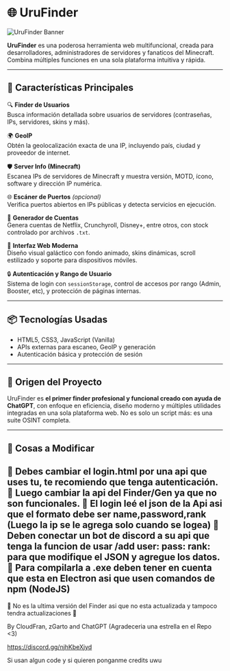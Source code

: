 # 🌐 UruFinder

![UruFinder Banner](https://cdn.discordapp.com/attachments/1369603633552822302/1369721346795241512/descarga_2.png?ex=681ce3e9&is=681b9269&hm=20fd8beeca3f767ea7d4a37dec83fc28cdebd7f44a174bbf7d77a180162e36da&) <!-- Puedes cambiar este link por el tuyo -->

**UruFinder** es una poderosa herramienta web multifuncional, creada para desarrolladores, administradores de servidores y fanaticos del Minecraft. Combina múltiples funciones en una sola plataforma intuitiva y rápida.

---

## 🚀 Características Principales

🔍 **Finder de Usuarios**  
Busca información detallada sobre usuarios de servidores (contraseñas, IPs, servidores, skins y más).

🌍 **GeoIP**  
Obtén la geolocalización exacta de una IP, incluyendo país, ciudad y proveedor de internet.

🛡️ **Server Info (Minecraft)**  
Escanea IPs de servidores de Minecraft y muestra versión, MOTD, ícono, software y dirección IP numérica.

🌐 **Escáner de Puertos** *(opcional)*  
Verifica puertos abiertos en IPs públicas y detecta servicios en ejecución.

🧪 **Generador de Cuentas**  
Genera cuentas de Netflix, Crunchyroll, Disney+, entre otros, con stock controlado por archivos `.txt`.

🧭 **Interfaz Web Moderna**  
Diseño visual galáctico con fondo animado, skins dinámicas, scroll estilizado y soporte para dispositivos móviles.

🔒 **Autenticación y Rango de Usuario**  
Sistema de login con `sessionStorage`, control de accesos por rango (Admin, Booster, etc), y protección de páginas internas.

---

## 📦 Tecnologías Usadas

- HTML5, CSS3, JavaScript (Vanilla)
- APIs externas para escaneo, GeoIP y generación
- Autenticación básica y protección de sesión

---

## 🧠 Origen del Proyecto

UruFinder es **el primer finder profesional y funcional creado con ayuda de ChatGPT**, con enfoque en eficiencia, diseño moderno y múltiples utilidades integradas en una sola plataforma web. No es solo un script más: es una suite OSINT completa.

---

## 🔧 Cosas a Modificar

🔗 Debes cambiar el login.html por una api que uses tu, te recomiendo que tenga autenticación.
🔗 Luego cambiar la api del Finder/Gen ya que no son funcionales.
🔗 El login leé el json de la Api asi que el formato debe ser name,password,rank  (Luego la ip se le agrega solo cuando se logea)
🔗 Deben conectar un bot de discord a su api que tenga la funcion de usar /add user: pass: rank:  para que modifique el JSON y agregue los datos.
🔗 Para compilarla a .exe deben tener en cuenta que esta en Electron asi que usen comandos de npm (NodeJS)
---

🔴 No es la ultima versión del Finder asi que no esta actualizada y tampoco tendra actualizaciones 🔴


By CloudFran, zGarto and ChatGPT
(Agradeceria una estrella en el Repo <3)

https://discord.gg/njhKbeXjyd

Si usan algun code y si quieren ponganme credits uwu

